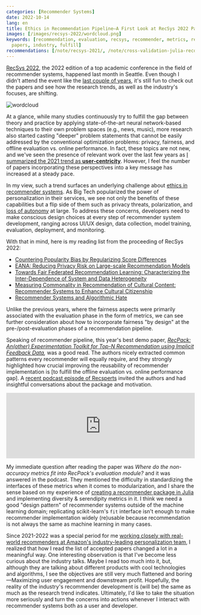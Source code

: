 ```yaml
---
categories: [Recommender Systems]
date: 2022-10-14
lang: en
title: Ethics in Recommendation Pipeline—A First Look at RecSys 2022 Papers
images: [/images/recsys-2022/wordcloud.png]
keywords: [recommendation, evaluation, recsys, recommender, metrics, recpack, privacy,
  papers, industry, fulfill]
recommendations: [/note/recsys-2021/, /note/cross-validation-julia-recommender/, /note/ethical-challenges-in-recommender-systems/]
---
```


[RecSys 2022](https://recsys.acm.org/recsys22/), the 2022 edition of a top academic conference in the field of recommender systems, happened last month in Seattle. Even though I didn't attend the event like the [last couple of years](/note/recsys-2021/), it's still fun to check out the papers and see how the research trends, as well as the industry's focuses, are shifting.

![wordcloud](/images/recsys-2022/wordcloud.png)

At a glance, while many studies continuously try to fulfill the gap between theory and practice by applying state-of-the-art neural network-based techniques to their own problem spaces (e.g., news, music), more research also started casting "deeper" problem statements that cannot be easily addressed by the conventional optimization problems: privacy, fairness, and offline evaluation vs. online performance. In fact, these topics are not new, and we've seen the presence of relevant work over the last few years as [I summarized the 2021 trend as **user-centricity**](/note/recsys-2021/). However, I feel the number of papers incorporating these perspectives into a key message has increased at a steady pace.

In my view, such a trend surfaces an underlying challenge about [ethics in recommender systems](/note/ethical-challenges-in-recommender-systems/). As Big Tech popularized the power of personalization in their services, we see not only the benefits of these capabilities but a flip side of them such as privacy threats, polarization, and [loss of autonomy](/note/autonomy-vs-algorithmic-recommendation/) at large. To address these concerns, developers need to make conscious design choices at every step of recommender system development, ranging across UI/UX design, data collection, model training, evaluation, deployment, and monitoring.

With that in mind, here is my reading list from the proceeding of RecSys 2022:

- [Countering Popularity Bias by Regularizing Score Differences](https://dl.acm.org/doi/10.1145/3523227.3546757)
- [EANA: Reducing Privacy Risk on Large-scale Recommendation Models](https://dl.acm.org/doi/10.1145/3523227.3546769)
- [Towards Fair Federated Recommendation Learning: Characterizing the Inter-Dependence of System and Data Heterogeneity](https://dl.acm.org/doi/10.1145/3523227.3546759)
- [Measuring Commonality in Recommendation of Cultural Content: Recommender Systems to Enhance Cultural Citizenship](https://dl.acm.org/doi/10.1145/3523227.3551476)
- [Recommender Systems and Algorithmic Hate](https://dl.acm.org/doi/10.1145/3523227.3551480)

Unlike the previous years, where the fairness aspects were primarily associated with the evaluation phase in the form of metrics, we can see further consideration about how to incorporate fairness "by design" at the pre-/post-evaluation phases of a recommendation pipeline.

Speaking of recommender pipeline, this year's best demo paper, *[RecPack: An(other) Experimentation Toolkit for Top-N Recommendation using Implicit Feedback Data](https://dl.acm.org/doi/10.1145/3523227.3551472),* was a good read. The authors nicely extracted common patterns every recommender will equally require, and they strongly highlighted how crucial improving the reusability of recommender implementation is [to fulfill the offline evaluation vs. online performance gap]. A [recent podcast episode of Recsperts](https://www.recsperts.com/episodes/9-recpack-and-modularized-personalization-by-froomle-with-lien-michiels-and-robin-verachtert) invited the authors and had insightful conversations about the package and motivation.

<iframe allow="autoplay *; encrypted-media *; fullscreen *; clipboard-write" frameborder="0" height="175" style="width:100%;max-width:660px;overflow:hidden;background:transparent;" sandbox="allow-forms allow-popups allow-same-origin allow-scripts allow-storage-access-by-user-activation allow-top-navigation-by-user-activation" src="https://embed.podcasts.apple.com/us/podcast/9-recpack-and-modularized-personalization-by-froomle/id1587222271?i=1000579601557"></iframe>

My immediate question after reading the paper was *Where do the non-accuracy metrics fit into RecPack's evaluation module?* and it was answered in the podcast. They mentioned the difficulty in standardizing the interfaces of these metrics when it comes to modularization, and I share the sense based on my experience of [creating a recommender package in Julia](/note/juliacon-2022/) and implementing diversity & serendipity metrics in it. I think we need a good "design pattern" of recommender systems outside of the machine learning domain; replicating scikit-learn's `fit` interface isn't enough to make recommender implementation widely (re)usable because recommendation is not always the same as machine learning in many cases.

Since 2021-2022 was a special period for me [working closely with real-world recommenders at Amazon's industry-leading personalization team](/note/becoming-a-freelancer-in-canada/), I realized that how I read the list of accepted papers changed a lot in a meaningful way. One interesting observation is that I've become less curious about the industry talks. Maybe I read too much into it, but, although they are talking about different products with cool technologies and algorithms, I see the objectives are still very much flattened and boring&mdash;Maximizing user engagement and downstream profit. Hopefully, the reality of the industry's recommender development is (will be) the same as much as the research trend indicates. Ultimately, I'd like to take the situation more seriously and turn the concerns into actions whenever I interact with recommender systems both as a user and developer.

